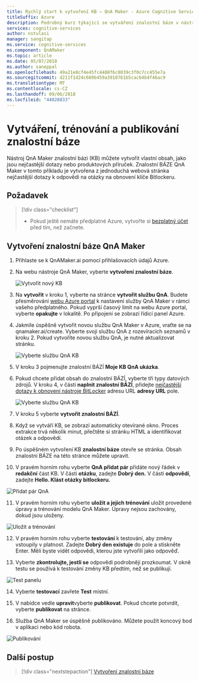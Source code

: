 ```yaml
---
title: Rychlý start k vytvoření KB – QnA Maker - Azure Cognitive Services | Dokumentace Microsoftu
titleSuffix: Azure
description: Podrobný kurz týkající se vytváření znalostní báze v nástroje QnA Maker
services: cognitive-services
author: nstulasi
manager: sangitap
ms.service: cognitive-services
ms.component: QnAMaker
ms.topic: article
ms.date: 05/07/2018
ms.author: saneppal
ms.openlocfilehash: 49a21e8cf4e45fc4408f6c8039c3f0c7cc455e7a
ms.sourcegitcommit: d211f1d24c669b459a3910761b5cacb4b4f46ac9
ms.translationtype: MT
ms.contentlocale: cs-CZ
ms.lasthandoff: 09/06/2018
ms.locfileid: "44028833"
---
```

# <a name="create-train-and-publish-your-knowledge-base"></a>Vytváření, trénování a publikování znalostní báze

Nástroj QnA Maker znalostní bázi (KB) můžete vytvořit vlastní obsah, jako jsou nejčastější dotazy nebo produktových příruček. Znalostní BÁZE QnA Maker v tomto příkladu je vytvořena z jednoduchá webová stránka nejčastější dotazy k odpovědi na otázky na obnovení klíče Bitlockeru.

## <a name="prerequisite"></a>Požadavek

> [!div class="checklist"]
> * Pokud ještě nemáte předplatné Azure, vytvořte si [bezplatný účet](https://azure.microsoft.com/free/?WT.mc_id=A261C142F) před tím, než začnete.

## <a name="create-a-qna-maker-knowledge-base"></a>Vytvoření znalostní báze QnA Maker

1. Přihlaste se k QnAMaker.ai pomocí přihlašovacích údajů Azure.

2. Na webu nástroje QnA Maker, vyberte **vytvoření znalostní báze**.

   ![Vytvořit nový KB](../media/qna-maker-create-kb.png)

3. Na **vytvořit** v kroku 1, vyberte na stránce **vytvořit službu QnA**. Budete přesměrováni [webu Azure portal](https://ms.portal.azure.com/#create/Microsoft.CognitiveServicesQnAMaker) k nastavení služby QnA Maker v rámci vašeho předplatného. Pokud vyprší časový limit na webu Azure portal, vyberte **opakujte** v lokalitě. Po připojení se zobrazí řídicí panel Azure.

4. Jakmile úspěšně vytvořit novou službu QnA Maker v Azure, vraťte se na qnamaker.ai/create. Vyberte svoji službu QnA z rozevíracích seznamů v kroku 2. Pokud vytvoříte novou službu QnA, je nutné aktualizovat stránku.

   ![Vyberte službu QnA KB](../media/qnamaker-quickstart-kb/qnaservice-selection.png)

5. V kroku 3 pojmenujte znalostní BÁZÍ **Moje KB QnA ukázka**.

6. Pokud chcete přidat obsah do znalostní BÁZÍ, vyberte tři typy datových zdrojů. V kroku 4, v části **naplnit znalostní BÁZÍ**, přidejte [nejčastější dotazy k obnovení nástroje BitLocker](https://docs.microsoft.com/en-us/windows/security/information-protection/bitlocker/bitlocker-overview-and-requirements-faq) adresu URL **adresy URL** pole.

   ![Vyberte službu QnA KB](../media/qnamaker-quickstart-kb/add-datasources.png)

7. V kroku 5 vyberte **vytvořit znalostní BÁZÍ**.

8. Když se vytváří KB, se zobrazí automaticky otevírané okno. Proces extrakce trvá několik minut, přečtěte si stránku HTML a identifikovat otázek a odpovědí.

9. Po úspěšném vytvoření KB **znalostní báze** otevře se stránka. Obsah znalostní BÁZE na této stránce můžete upravit.

10. V pravém horním rohu vyberte **QnA přidat pár** přidáte nový řádek v **redakční** část KB. V části **otázku**, zadejte **Dobrý den.** V části **odpovědí**, zadejte **Hello. Klást otázky bitlockeru.**

   ![Přidat pár QnA](../media/qnamaker-quickstart-kb/add-qna-pair.png)

11. V pravém horním rohu vyberte **uložit a jejich trénování** uložit provedené úpravy a trénování modelu QnA Maker. Úpravy nejsou zachovány, dokud jsou uloženy.

   ![Uložit a trénování](../media/qnamaker-quickstart-kb/add-qna-pair2.png)

12. V pravém horním rohu vyberte **testování** k testování, aby změny vstoupily v platnost. Zadejte **Dobrý den existuje** do pole a stiskněte Enter. Měli byste vidět odpovědi, kterou jste vytvořili jako odpověď.

13. Vyberte **zkontrolujte, jestli se** odpovědi podrobněji prozkoumat. V okně testu se používá k testování změny KB předtím, než se publikují.

   ![Test panelu](../media/qnamaker-quickstart-kb/inspect-panel.png)

14. Vyberte **testovací** zavřete **Test** místní.

15. V nabídce vedle **upravit**vyberte **publikovat**. Pokud chcete potvrdit, vyberte **publikovat** na stránce.

16. Služba QnA Maker se úspěšně publikováno. Můžete použít koncový bod v aplikaci nebo kód robota.

   ![Publikování](../media/qnamaker-quickstart-kb/publish-sucess.png)

## <a name="next-steps"></a>Další postup

> [!div class="nextstepaction"]
> [Vytvoření znalostní báze](../How-To/create-knowledge-base.md)
